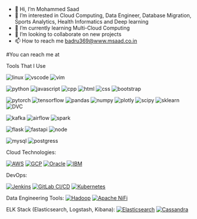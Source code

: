 - 👋 Hi, I’m Mohammed Saad
- 👀 I’m interested in Cloud Computing, Data Engineer, Database Migration, Sports Analytics, Health Informatics and Deep learning
- 🌱 I’m currently learning Multi-Cloud Computing
- 💞️ I’m looking to collaborate on new projects
- 📫 How to reach me badru369@www.msaad.co.in

<!---
msaad7777/msaad7777 is a ✨ special ✨ repository because its `README.md` (this file) appears on your GitHub profile.
You can click the Preview link to take a look at your changes.
--->

#You can reach me at 

Tools That I Use

![linux](https://img.shields.io/badge/-Linux-black?style=flat&logo=linux)
![vscode](https://img.shields.io/badge/-VS_Code-black?style=flat&logo=visual-studio-code)
![vim](https://img.shields.io/badge/-Vim-black?style=flat&logo=vim)

![python](https://img.shields.io/badge/-Python-black?style=flat&logo=python)
![javascript](https://img.shields.io/badge/-JavaScript-black?style=flat&logo=javascript)
![cpp](https://img.shields.io/badge/-C++-black?style=flat&logo=c%2B%2B)
![html](https://img.shields.io/badge/-HTML-black?style=flat&logo=html5)
![css](https://img.shields.io/badge/-CSS-black?style=flat&logo=css3)
![bootstrap](https://img.shields.io/badge/-Bootstrap-black?style=flat&logo=bootstrap)

![pytorch](https://img.shields.io/badge/-PyTorch-black?style=flat&logo=pytorch)
![tensorflow](https://img.shields.io/badge/-TensorFlow-black?style=flat&logo=tensorflow)
![pandas](https://img.shields.io/badge/-Pandas-black?style=flat&logo=pandas)
![numpy](https://img.shields.io/badge/-NumPy-black?style=flat&logo=numpy)
![plotly](https://img.shields.io/badge/-Plotly-black?style=flat&logo=plotly)
![scipy](https://img.shields.io/badge/-SciPy-black?style=flat&logo=scipy)
![sklearn](https://img.shields.io/badge/-Scikit_Learn-black?style=flat&logo=scikit-learn)
![DVC](https://img.shields.io/badge/-DVC-black?style=flat&logo=data-version-control)

![kafka](https://img.shields.io/badge/-Kafka-black?style=flat&logo=apache-kafka)
![airflow](https://img.shields.io/badge/-Airflow-black?style=flat&logo=apache-airflow)
![spark](https://img.shields.io/badge/-Spark-black?style=flat&logo=apache-spark)

![flask](https://img.shields.io/badge/-Flask-black?style=flat&logo=flask)
![fastapi](https://img.shields.io/badge/-FastAPI-black?style=flat&logo=fastapi)
![node](https://img.shields.io/badge/-Node.js-black?style=flat&logo=node.js)

![mysql](https://img.shields.io/badge/-MySQL-black?style=flat&logo=mysql)
![postgress](https://img.shields.io/badge/-PostgreSQL-black?style=flat&logo=postgresql)


Cloud Technologies:

[![AWS](https://img.shields.io/badge/-AWS-black?style=flat&logo=amazon-aws)](https://aws.amazon.com/)
[![GCP](https://img.shields.io/badge/-GCP-black?style=flat&logo=google-cloud-platform)](https://cloud.google.com/)
[![Oracle](https://img.shields.io/badge/-Oracle-black?style=flat&logo=oracle)](https://www.oracle.com/)
[![IBM](https://img.shields.io/badge/-IBM-black?style=flat&logo=IBM)](https://www.ibm.com/)


DevOps:

[![Jenkins](https://img.shields.io/badge/-Jenkins-black?style=flat&logo=jenkins)](https://jenkins.io/)
[![GitLab CI/CD](https://img.shields.io/badge/-GitLab%20CI/CD-black?style=flat&logo=gitlab)](https://about.gitlab.com/product/continuous-integration/)
[![Kubernetes](https://img.shields.io/badge/-Kubernetes-black?style=flat&logo=kubernetes)](https://kubernetes.io/)


Data Engineering Tools:
[![Hadoop](https://img.shields.io/badge/-Hadoop-black?style=flat&logo=Apache-Hadoop)](https://hadoop.apache.org/)
[![Apache NiFi](https://img.shields.io/badge/-Apache%20NiFi-black?style=flat&logo=Apache-NiFi)](https://nifi.apache.org/)


ELK Stack (Elasticsearch, Logstash, Kibana):
[![Elasticsearch](https://img.shields.io/badge/-Elasticsearch-black?style=flat&logo=elasticsearch)](https://www.elastic.co/products/elasticsearch)
[![Cassandra](https://img.shields.io/badge/-Cassandra-black?style=flat&logo=Apache-Cassandra)](http://cassandra.apache.org/)



